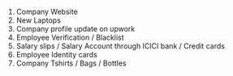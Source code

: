 1. Company Website
2. New Laptops
3. Company profile update on upwork
4. Employee Verification / Blacklist
5. Salary slips / Salary Account through ICICI bank / Credit cards
6. Employee Identity cards
7. Company Tshirts / Bags / Bottles
